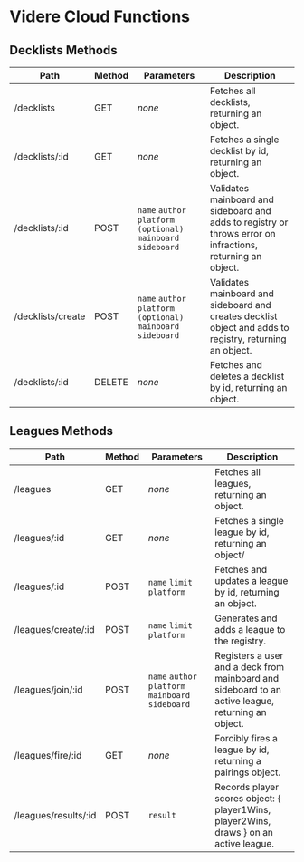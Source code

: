 # Videre Cloud Functions

## Decklists Methods

Path | Method | Parameters | Description
--- | --- | --- | ---
   /decklists | GET |*none* | Fetches all decklists, returning an object.
   /decklists/:id | GET | *none* | Fetches a single decklist by id, returning an object.
   /decklists/:id | POST | `name` `author` `platform (optional)` `mainboard` `sideboard` | Validates mainboard and sideboard and adds to registry or throws error on infractions, returning an object.
   /decklists/create | POST | `name` `author` `platform (optional)` `mainboard` `sideboard` | Validates mainboard and sideboard and creates decklist object and adds to registry, returning an object.
   /decklists/:id | DELETE | *none* | Fetches and deletes a decklist by id, returning an object.

## Leagues Methods

Path | Method | Parameters | Description
--- | --- | --- | ---
   /leagues | GET | *none* | Fetches all leagues, returning an object.
   /leagues/:id | GET | *none* | Fetches a single league by id, returning an object/
   /leagues/:id | POST | `name` `limit` `platform` | Fetches and updates a league by id, returning an object.
   /leagues/create/:id | POST | `name` `limit` `platform` | Generates and adds a league to the registry.
   /leagues/join/:id | POST | `name` `author` `platform` `mainboard` `sideboard` | Registers a user and a deck from mainboard and sideboard to an active league, returning an object.
   /leagues/fire/:id | GET | *none* | Forcibly fires a league by id, returning a pairings object.
   /leagues/results/:id | POST | `result` | Records player scores object: { player1Wins, player2Wins, draws } on an active league.
